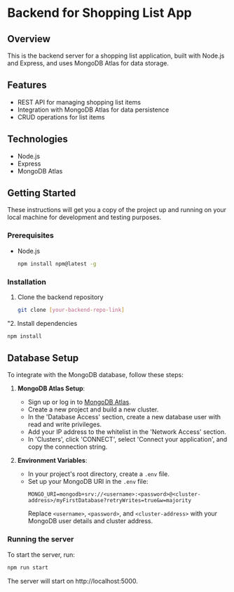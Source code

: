 # Backend for Shopping List App

## Overview

This is the backend server for a shopping list application, built with Node.js and Express, and uses MongoDB Atlas for data storage.

## Features

- REST API for managing shopping list items
- Integration with MongoDB Atlas for data persistence
- CRUD operations for list items

## Technologies

- Node.js
- Express
- MongoDB Atlas

## Getting Started

These instructions will get you a copy of the project up and running on your local machine for development and testing purposes.

### Prerequisites

- Node.js
  ```sh
  npm install npm@latest -g
  ```

### Installation

1. Clone the backend repository
   ```sh
   git clone [your-backend-repo-link]
   ```

"2. Install dependencies

```sh
npm install
```

## Database Setup

To integrate with the MongoDB database, follow these steps:

1. **MongoDB Atlas Setup**:

   - Sign up or log in to [MongoDB Atlas](https://www.mongodb.com/cloud/atlas).
   - Create a new project and build a new cluster.
   - In the 'Database Access' section, create a new database user with read and write privileges.
   - Add your IP address to the whitelist in the 'Network Access' section.
   - In 'Clusters', click 'CONNECT', select 'Connect your application', and copy the connection string.

2. **Environment Variables**:
   - In your project's root directory, create a `.env` file.
   - Set up your MongoDB URI in the `.env` file:
     ```
     MONGO_URI=mongodb+srv://<username>:<password>@<cluster-address>/myFirstDatabase?retryWrites=true&w=majority
     ```
     Replace `<username>`, `<password>`, and `<cluster-address>` with your MongoDB user details and cluster address.

### Running the server

To start the server, run:

```sh
npm run start
```

The server will start on http://localhost:5000.
